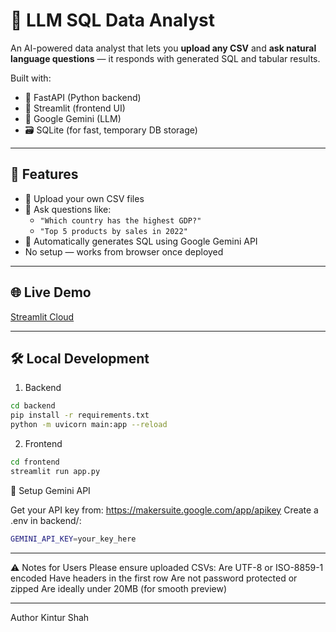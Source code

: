 # 🧠 LLM SQL Data Analyst

An AI-powered data analyst that lets you **upload any CSV** and **ask natural language questions** — it responds with generated SQL and tabular results.

Built with:
- 🐍 FastAPI (Python backend)
- 🎈 Streamlit (frontend UI)
- 🤖 Google Gemini (LLM)
- 🗃️ SQLite (for fast, temporary DB storage)

---

## 🚀 Features

- 📂 Upload your own CSV files
- 💬 Ask questions like:  
  - `"Which country has the highest GDP?"`  
  - `"Top 5 products by sales in 2022"`
- 🧠 Automatically generates SQL using Google Gemini API
- No setup — works from browser once deployed

---

## 🌐 Live Demo

[Streamlit Cloud](https://streamlit.io/cloud)

---

## 🛠️ Local Development

1. Backend

```bash
cd backend
pip install -r requirements.txt
python -m uvicorn main:app --reload
```

2. Frontend

```bash
cd frontend
streamlit run app.py
```

🔐 Setup Gemini API

Get your API key from: https://makersuite.google.com/app/apikey
Create a .env in backend/:

```bash
GEMINI_API_KEY=your_key_here
```

---

⚠️ Notes for Users
Please ensure uploaded CSVs:
Are UTF-8 or ISO-8859-1 encoded
Have headers in the first row
Are not password protected or zipped
Are ideally under 20MB (for smooth preview)

---
Author
Kintur Shah
